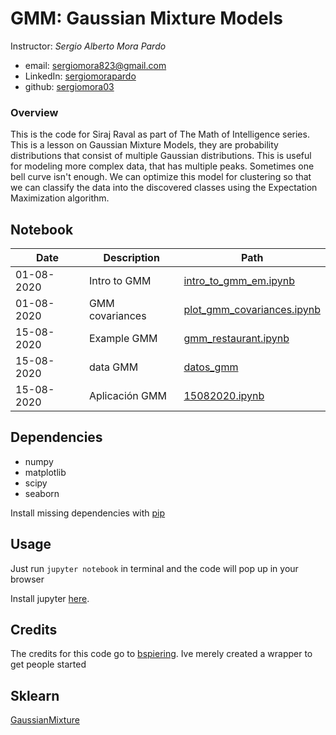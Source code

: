 # GMM: Gaussian Mixture Models

Instructor: _Sergio Alberto Mora Pardo_
* email: [sergiomora823@gmail.com](mailto:sergiomora823@gmail.com)
* LinkedIn: [sergiomorapardo](https://www.linkedin.com/in/sergiomorapardo/)
* github: [sergiomora03](https://github.com/sergiomora03)

### Overview

This is the code for Siraj Raval as part of The Math of Intelligence series. 
This is a lesson on Gaussian Mixture Models, they are probability distributions that consist of multiple Gaussian distributions.
This is useful for modeling more complex data, that has multiple peaks. Sometimes one bell curve isn't enough. We can optimize
this model for clustering so that we can classify the data into the discovered classes using the Expectation Maximization
algorithm. 

## Notebook

|Date|Description|Path|
|----|-----------|----|
| 01-08-2020 |Intro to GMM|[intro_to_gmm_em.ipynb](https://nbviewer.jupyter.org/github/sergiomora03/Gaussian_Mixture_Models/blob/master/intro_to_gmm_%26_em.ipynb)|
| 01-08-2020 |GMM covariances|[plot_gmm_covariances.ipynb](https://nbviewer.jupyter.org/github/sergiomora03/GMM-Gaussian-Mixture-Models/blob/master/plot_gmm_covariances.ipynb)|
| 15-08-2020 |Example GMM|[gmm_restaurant.ipynb](https://nbviewer.jupyter.org/github/conorosully/medium-articles/blob/master/src/gmm_restaurant.ipynb)|
| 15-08-2020 |data GMM|[datos_gmm](https://github.com/ajpelaezr/datos_gmm)|
| 15-08-2020 |Aplicación GMM|[15082020.ipynb](https://nbviewer.jupyter.org/github/sergiomora03/GMM-Gaussian-Mixture-Models/blob/master/15082020.ipynb)|


## Dependencies

* numpy 
* matplotlib
* scipy
* seaborn

Install missing dependencies with [pip](https://pip.pypa.io/en/stable/)

## Usage

Just run `jupyter notebook` in terminal and the code will pop up in your browser

Install jupyter [here](http://jupyter.readthedocs.io/en/latest/install.html).

## Credits

The credits for this code go to [bspiering](https://github.com/brianspiering). Ive merely created a wrapper to get people started

## Sklearn
[GaussianMixture](https://scikit-learn.org/stable/modules/generated/sklearn.mixture.GaussianMixture.html#sklearn.mixture.GaussianMixture)

